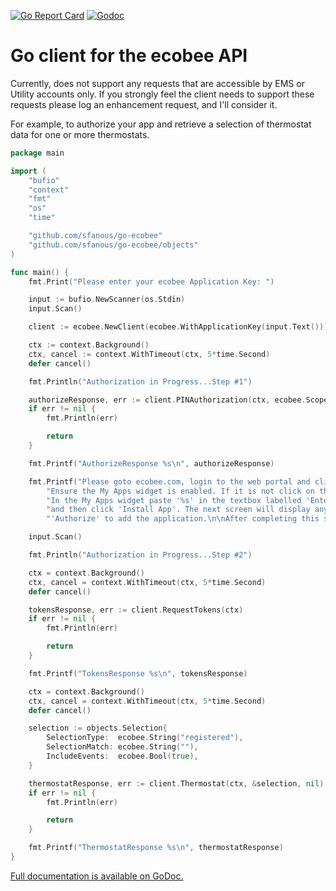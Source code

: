 [![Go Report Card](https://goreportcard.com/badge/github.com/sfanous/go-ecobee)](https://goreportcard.com/report/github.com/sfanous/go-ecobee)
[![Godoc](http://img.shields.io/badge/godoc-reference-blue.svg?style=flat)](https://godoc.org/github.com/sfanous/go-ecobee)

# Go client for the ecobee API

Currently, does not support any requests that are accessible by EMS or Utility accounts only. If you strongly feel the client needs to support these requests please log an enhancement request, and I'll consider it.

For example, to authorize your app and retrieve a selection of thermostat data for one or more thermostats.

```go
package main

import (
	"bufio"
	"context"
	"fmt"
	"os"
	"time"

	"github.com/sfanous/go-ecobee"
	"github.com/sfanous/go-ecobee/objects"
)

func main() {
	fmt.Print("Please enter your ecobee Application Key: ")

	input := bufio.NewScanner(os.Stdin)
	input.Scan()

	client := ecobee.NewClient(ecobee.WithApplicationKey(input.Text()))

	ctx := context.Background()
	ctx, cancel := context.WithTimeout(ctx, 5*time.Second)
	defer cancel()

	fmt.Println("Authorization in Progress...Step #1")

	authorizeResponse, err := client.PINAuthorization(ctx, ecobee.ScopeSmartWrite)
	if err != nil {
		fmt.Println(err)

		return
	}

	fmt.Printf("AuthorizeResponse %s\n", authorizeResponse)

	fmt.Printf("Please goto ecobee.com, login to the web portal and click on the settings tab. "+
		"Ensure the My Apps widget is enabled. If it is not click on the My Apps option in the menu on the left. "+
		"In the My Apps widget paste '%s' in the textbox labelled 'Enter your 4 digit pin to install your third party app' "+
		"and then click 'Install App'. The next screen will display any permissions the app requires and will ask you to click "+
		"'Authorize' to add the application.\n\nAfter completing this step please hit 'Enter' to continue", authorizeResponse.PIN())

	input.Scan()

	fmt.Println("Authorization in Progress...Step #2")

	ctx = context.Background()
	ctx, cancel = context.WithTimeout(ctx, 5*time.Second)
	defer cancel()

	tokensResponse, err := client.RequestTokens(ctx)
	if err != nil {
		fmt.Println(err)

		return
	}

	fmt.Printf("TokensResponse %s\n", tokensResponse)

	ctx = context.Background()
	ctx, cancel = context.WithTimeout(ctx, 5*time.Second)
	defer cancel()

	selection := objects.Selection{
		SelectionType:  ecobee.String("registered"),
		SelectionMatch: ecobee.String(""),
		IncludeEvents:  ecobee.Bool(true),
	}

	thermostatResponse, err := client.Thermostat(ctx, &selection, nil)
	if err != nil {
		fmt.Println(err)

		return
	}

	fmt.Printf("ThermostatResponse %s\n", thermostatResponse)
}
```

[Full documentation is available on GoDoc.](https://godoc.org/github.com/sfanous/go-ecobee)
